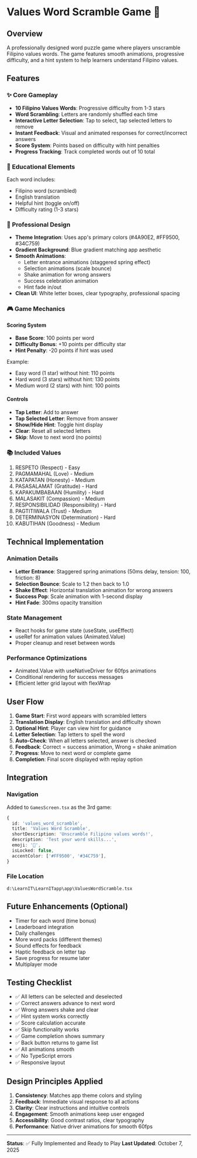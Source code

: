 # Values Word Scramble Game 🧩

## Overview
A professionally designed word puzzle game where players unscramble Filipino values words. The game features smooth animations, progressive difficulty, and a hint system to help learners understand Filipino values.

## Features

### ✨ Core Gameplay
- **10 Filipino Values Words**: Progressive difficulty from 1-3 stars
- **Word Scrambling**: Letters are randomly shuffled each time
- **Interactive Letter Selection**: Tap to select, tap selected letters to remove
- **Instant Feedback**: Visual and animated responses for correct/incorrect answers
- **Score System**: Points based on difficulty with hint penalties
- **Progress Tracking**: Track completed words out of 10 total

### 🎯 Educational Elements
Each word includes:
- Filipino word (scrambled)
- English translation
- Helpful hint (toggle on/off)
- Difficulty rating (1-3 stars)

### 🎨 Professional Design
- **Theme Integration**: Uses app's primary colors (#4A90E2, #FF9500, #34C759)
- **Gradient Background**: Blue gradient matching app aesthetic
- **Smooth Animations**:
  - Letter entrance animations (staggered spring effect)
  - Selection animations (scale bounce)
  - Shake animation for wrong answers
  - Success celebration animation
  - Hint fade in/out
- **Clean UI**: White letter boxes, clear typography, professional spacing

### 🎮 Game Mechanics

#### Scoring System
- **Base Score**: 100 points per word
- **Difficulty Bonus**: +10 points per difficulty star
- **Hint Penalty**: -20 points if hint was used

Example:
- Easy word (1 star) without hint: 110 points
- Hard word (3 stars) without hint: 130 points
- Medium word (2 stars) with hint: 100 points

#### Controls
- **Tap Letter**: Add to answer
- **Tap Selected Letter**: Remove from answer
- **Show/Hide Hint**: Toggle hint display
- **Clear**: Reset all selected letters
- **Skip**: Move to next word (no points)

### 📚 Included Values
1. RESPETO (Respect) - Easy
2. PAGMAMAHAL (Love) - Medium
3. KATAPATAN (Honesty) - Medium
4. PASASALAMAT (Gratitude) - Hard
5. KAPAKUMBABAAN (Humility) - Hard
6. MALASAKIT (Compassion) - Medium
7. RESPONSIBILIDAD (Responsibility) - Hard
8. PAGTITIWALA (Trust) - Medium
9. DETERMINASYON (Determination) - Hard
10. KABUTIHAN (Goodness) - Medium

## Technical Implementation

### Animation Details
- **Letter Entrance**: Staggered spring animations (50ms delay, tension: 100, friction: 8)
- **Selection Bounce**: Scale to 1.2 then back to 1.0
- **Shake Effect**: Horizontal translation animation for wrong answers
- **Success Pop**: Scale animation with 1-second display
- **Hint Fade**: 300ms opacity transition

### State Management
- React hooks for game state (useState, useEffect)
- useRef for animation values (Animated.Value)
- Proper cleanup and reset between words

### Performance Optimizations
- Animated.Value with useNativeDriver for 60fps animations
- Conditional rendering for success messages
- Efficient letter grid layout with flexWrap

## User Flow

1. **Game Start**: First word appears with scrambled letters
2. **Translation Display**: English translation and difficulty shown
3. **Optional Hint**: Player can view hint for guidance
4. **Letter Selection**: Tap letters to spell the word
5. **Auto-Check**: When all letters selected, answer is checked
6. **Feedback**: Correct = success animation, Wrong = shake animation
7. **Progress**: Move to next word or complete game
8. **Completion**: Final score displayed with replay option

## Integration

### Navigation
Added to `GamesScreen.tsx` as the 3rd game:
```typescript
{
  id: 'values_word_scramble',
  title: 'Values Word Scramble',
  shortDescription: 'Unscramble Filipino values words!',
  description: 'Test your word skills...',
  emoji: '🧩',
  isLocked: false,
  accentColor: ['#FF9500', '#34C759'],
}
```

### File Location
`d:\LearnIT\LearnITapp\app\ValuesWordScramble.tsx`

## Future Enhancements (Optional)
- Timer for each word (time bonus)
- Leaderboard integration
- Daily challenges
- More word packs (different themes)
- Sound effects for feedback
- Haptic feedback on letter tap
- Save progress for resume later
- Multiplayer mode

## Testing Checklist
- ✅ All letters can be selected and deselected
- ✅ Correct answers advance to next word
- ✅ Wrong answers shake and clear
- ✅ Hint system works correctly
- ✅ Score calculation accurate
- ✅ Skip functionality works
- ✅ Game completion shows summary
- ✅ Back button returns to game list
- ✅ All animations smooth
- ✅ No TypeScript errors
- ✅ Responsive layout

## Design Principles Applied
1. **Consistency**: Matches app theme colors and styling
2. **Feedback**: Immediate visual response to all actions
3. **Clarity**: Clear instructions and intuitive controls
4. **Engagement**: Smooth animations keep user engaged
5. **Accessibility**: Good contrast ratios, clear typography
6. **Performance**: Native driver animations for smooth 60fps

---

**Status**: ✅ Fully Implemented and Ready to Play
**Last Updated**: October 7, 2025
